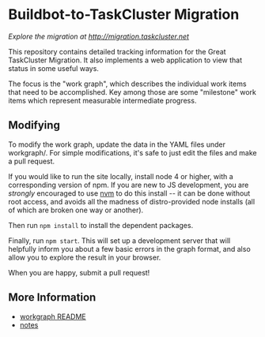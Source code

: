 # Buildbot-to-TaskCluster Migration

*Explore the migration at http://migration.taskcluster.net*

This repository contains detailed tracking information for the Great
TaskCluster Migration.  It also implements a web application to view that
status in some useful ways.

The focus is the "work graph", which describes the individual work items that
need to be accomplished.  Key among those are some "milestone" work items which
represent measurable intermediate progress.

## Modifying

To modify the work graph, update the data in the YAML files under workgraph/.
For simple modifications, it's safe to just edit the files and make a pull request.

If you would like to run the site locally, install node 4 or higher, with a
corresponding version of npm.  If you are new to JS development, you are *strongly*
encouraged to use [nvm](http://nvm.sh) to do this install -- it can be done without
root access, and avoids all the madness of distro-provided node installs (all of
which are broken one way or another).

Then run `npm install` to install the dependent packages. 

Finally, run `npm start`.  This will set up a development
server that will helpfully inform you about a few basic errors in the graph
format, and also allow you to explore the result in your browser.

When you are happy, submit a pull request!

## More Information

* [workgraph README](workgraph/README.md)
* [notes](NOTES.md)
